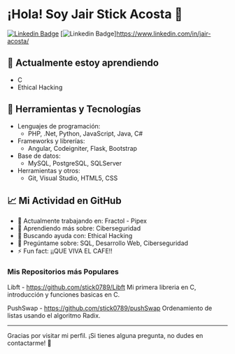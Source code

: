 # ¡Hola! Soy Jair Stick Acosta 👋

[![Linkedin Badge](https://img.shields.io/badge/-Tu%20Linkedin-blue?style=flat&logo=linkedin&logoColor=white)](Tu_URL_de_Linkedin)
[![Linkedin Badge](https://img.shields.io/badge/-Tu%20Linkedin-blue?style=flat&logo=linkedin&logoColor=white)]https://www.linkedin.com/in/jair-acosta/

## 🌱 Actualmente estoy aprendiendo
- C
- Ethical Hacking

## 🔧 Herramientas y Tecnologías
- Lenguajes de programación: 
  - PHP, .Net, Python, JavaScript, Java, C#
- Frameworks y librerías:
  - Angular, Codeigniter, Flask, Bootstrap
- Base de datos:
  - MySQL, PostgreSQL, SQLServer
- Herramientas y otros:
  - Git, Visual Studio, HTML5, CSS

## 📈 Mi Actividad en GitHub

- 🔭 Actualmente trabajando en: Fractol - Pipex 
- 🌱 Aprendiendo más sobre: Ciberseguridad
- 🤔 Buscando ayuda con: Ethical Hacking
- 💬 Pregúntame sobre: SQL, Desarrollo Web, Ciberseguridad
- ⚡ Fun fact: ¡¡QUE VIVA EL CAFE!!

### Mis Repositorios más Populares

Libft - https://github.com/stick0789/Libft 
Mi primera libreria en C, introducción y funciones basicas en C.

PushSwap - https://github.com/stick0789/pushSwap
Ordenamiento de listas usando el algoritmo Radix.

---

Gracias por visitar mi perfil. ¡Si tienes alguna pregunta, no dudes en contactarme! 🚀



